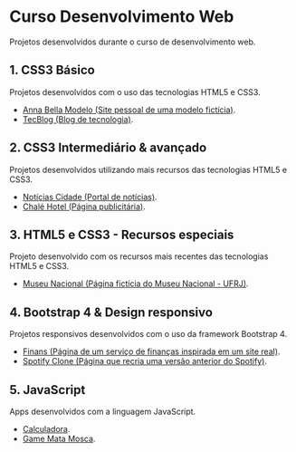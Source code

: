 # Curso Desenvolvimento Web
Projetos desenvolvidos durante o curso de desenvolvimento web.

## 1. CSS3 Básico
Projetos desenvolvidos com o uso das tecnologias HTML5 e CSS3.
* [Anna Bella Modelo (Site pessoal de uma modelo fictícia)](https://github.com/gabrielzidorio/Curso-Desenvolvimento-Web/tree/master/AnnaBellaModelo).
* [TecBlog (Blog de tecnologia)](https://github.com/gabrielzidorio/Curso-Desenvolvimento-Web/tree/master/TecBlog).

## 2. CSS3 Intermediário & avançado
Projetos desenvolvidos utilizando mais recursos das tecnologias HTML5 e CSS3.
* [Notícias Cidade (Portal de notícias)](https://github.com/gabrielzidorio/Curso-Desenvolvimento-Web/tree/master/NoticiasCidade).
* [Chalé Hotel (Página publicitária)](https://github.com/gabrielzidorio/Curso-Desenvolvimento-Web/tree/master/ChaleHotel).

## 3. HTML5 e CSS3 - Recursos especiais
Projeto desenvolvido com os recursos mais recentes das tecnologias HTML5 e CSS3.
* [Museu Nacional (Página fictícia do Museu Nacional - UFRJ)](https://github.com/gabrielzidorio/Curso-Desenvolvimento-Web/tree/master/MuseuNacional).

## 4. Bootstrap 4 & Design responsivo
Projetos responsivos desenvolvidos com o uso da framework Bootstrap 4.
* [Finans (Página de um serviço de finanças inspirada em um site real)](https://github.com/gabrielzidorio/Curso-Desenvolvimento-Web/tree/master/Finans).
* [Spotify Clone (Página que recria uma versão anterior do Spotify)](https://github.com/gabrielzidorio/Curso-Desenvolvimento-Web/tree/master/SpotifyClone).

## 5. JavaScript
Apps desenvolvidos com a linguagem JavaScript.
* [Calculadora](https://github.com/gabrielzidorio/Curso-Desenvolvimento-Web/tree/master/AppCalculadora).
* [Game Mata Mosca](https://namoradosday.000webhostapp.com).

